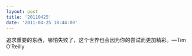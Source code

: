 ```yaml
---
layout: post
title: '20110425'
date: '2011-04-25 18:44:00'
---
```


<p>追求重要的东西，哪怕失败了，这个世界也会因为你的尝试而更加精彩。—Tim O’Reilly</p>